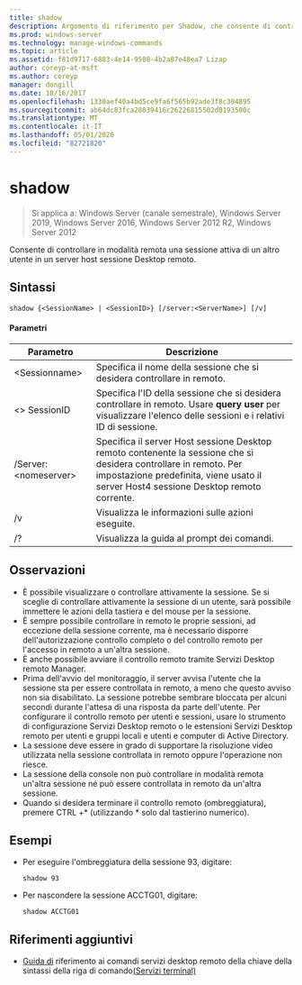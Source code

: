 ```yaml
---
title: shadow
description: Argomento di riferimento per Shadow, che consente di controllare in modalità remota una sessione attiva di un altro utente in un server host sessione Desktop remoto.
ms.prod: windows-server
ms.technology: manage-windows-commands
ms.topic: article
ms.assetid: f81d9717-6883-4e14-9508-4b2a87e48ea7 Lizap
author: coreyp-at-msft
ms.author: coreyp
manager: dongill
ms.date: 10/16/2017
ms.openlocfilehash: 1330aef40a4bd5ce9fa6f565b92ade3f8c304895
ms.sourcegitcommit: ab64dc83fca28039416c26226815502d0193500c
ms.translationtype: MT
ms.contentlocale: it-IT
ms.lasthandoff: 05/01/2020
ms.locfileid: "82721820"
---
```

# <a name="shadow"></a>shadow

> Si applica a: Windows Server (canale semestrale), Windows Server 2019, Windows Server 2016, Windows Server 2012 R2, Windows Server 2012

Consente di controllare in modalità remota una sessione attiva di un altro utente in un server host sessione Desktop remoto.



## <a name="syntax"></a>Sintassi
```
shadow {<SessionName> | <SessionID>} [/server:<ServerName>] [/v]
```

#### <a name="parameters"></a>Parametri
|Parametro|Descrizione|
|-------|--------|
|\<Sessionname>|Specifica il nome della sessione che si desidera controllare in remoto.|
|\<> SessionID|Specifica l'ID della sessione che si desidera controllare in remoto. Usare **query user** per visualizzare l'elenco delle sessioni e i relativi ID di sessione.|
|/Server:\<nomeserver>|Specifica il server Host sessione Desktop remoto contenente la sessione che si desidera controllare in remoto. Per impostazione predefinita, viene usato il server Host4 sessione Desktop remoto corrente.|
|/v|Visualizza le informazioni sulle azioni eseguite.|
|/?|Visualizza la guida al prompt dei comandi.|

## <a name="remarks"></a>Osservazioni
-   È possibile visualizzare o controllare attivamente la sessione. Se si sceglie di controllare attivamente la sessione di un utente, sarà possibile immettere le azioni della tastiera e del mouse per la sessione.
-   È sempre possibile controllare in remoto le proprie sessioni, ad eccezione della sessione corrente, ma è necessario disporre dell'autorizzazione controllo completo o del controllo remoto per l'accesso in remoto a un'altra sessione.
-   È anche possibile avviare il controllo remoto tramite Servizi Desktop remoto Manager.
-   Prima dell'avvio del monitoraggio, il server avvisa l'utente che la sessione sta per essere controllata in remoto, a meno che questo avviso non sia disabilitato. La sessione potrebbe sembrare bloccata per alcuni secondi durante l'attesa di una risposta da parte dell'utente. Per configurare il controllo remoto per utenti e sessioni, usare lo strumento di configurazione Servizi Desktop remoto o le estensioni Servizi Desktop remoto per utenti e gruppi locali e utenti e computer di Active Directory.
-   La sessione deve essere in grado di supportare la risoluzione video utilizzata nella sessione controllata in remoto oppure l'operazione non riesce.
-   La sessione della console non può controllare in modalità remota un'altra sessione né può essere controllata in remoto da un'altra sessione.
-   Quando si desidera terminare il controllo remoto (ombreggiatura), premere CTRL +\* (utilizzando \* solo dal tastierino numerico).

## <a name="examples"></a>Esempi
-   Per eseguire l'ombreggiatura della sessione 93, digitare:
    ```
    shadow 93
    ```
-   Per nascondere la sessione ACCTG01, digitare:
    ```
    shadow ACCTG01
    ```

## <a name="additional-references"></a>Riferimenti aggiuntivi
- [Guida di](command-line-syntax-key.md)
riferimento ai comandi servizi desktop remoto della chiave della sintassi della riga di comando[(Servizi terminal)](remote-desktop-services-terminal-services-command-reference.md)
